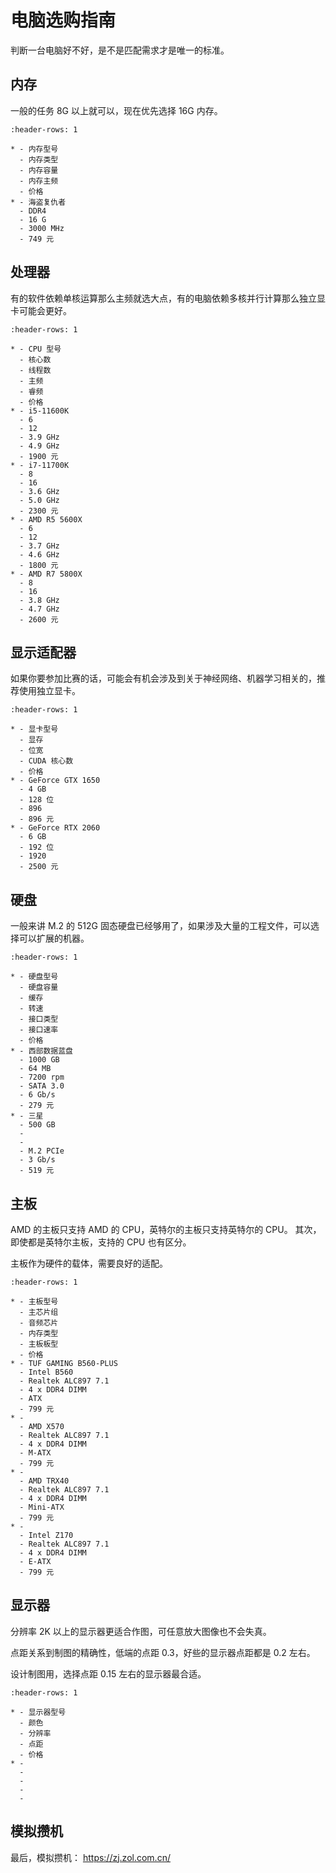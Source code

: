 # 电脑选购指南

判断一台电脑好不好，是不是匹配需求才是唯一的标准。

## 内存

一般的任务 8G 以上就可以，现在优先选择 16G 内存。

```{list-table}
:header-rows: 1

* - 内存型号
  - 内存类型
  - 内存容量
  - 内存主频
  - 价格
* - 海盗复仇者
  - DDR4
  - 16 G
  - 3000 MHz
  - 749 元
```

## 处理器

有的软件依赖单核运算那么主频就选大点，有的电脑依赖多核并行计算那么独立显卡可能会更好。

```{list-table}
:header-rows: 1

* - CPU 型号
  - 核心数
  - 线程数
  - 主频
  - 睿频
  - 价格
* - i5-11600K
  - 6
  - 12
  - 3.9 GHz
  - 4.9 GHz
  - 1900 元
* - i7-11700K
  - 8
  - 16
  - 3.6 GHz
  - 5.0 GHz
  - 2300 元
* - AMD R5 5600X
  - 6
  - 12
  - 3.7 GHz
  - 4.6 GHz
  - 1800 元
* - AMD R7 5800X
  - 8
  - 16
  - 3.8 GHz
  - 4.7 GHz
  - 2600 元
```

## 显示适配器

如果你要参加比赛的话，可能会有机会涉及到关于神经网络、机器学习相关的，推荐使用独立显卡。

```{list-table}
:header-rows: 1

* - 显卡型号
  - 显存
  - 位宽
  - CUDA 核心数
  - 价格
* - GeForce GTX 1650
  - 4 GB
  - 128 位
  - 896
  - 896 元
* - GeForce RTX 2060
  - 6 GB
  - 192 位
  - 1920
  - 2500 元
```

## 硬盘

一般来讲 M.2 的 512G 固态硬盘已经够用了，如果涉及大量的工程文件，可以选择可以扩展的机器。

```{list-table}
:header-rows: 1

* - 硬盘型号
  - 硬盘容量
  - 缓存
  - 转速
  - 接口类型
  - 接口速率
  - 价格
* - 西部数据蓝盘
  - 1000 GB
  - 64 MB
  - 7200 rpm
  - SATA 3.0
  - 6 Gb/s
  - 279 元
* - 三星
  - 500 GB
  - 
  - 
  - M.2 PCIe
  - 3 Gb/s
  - 519 元
```

## 主板

AMD 的主板只支持 AMD 的 CPU，英特尔的主板只支持英特尔的 CPU。
其次，即使都是英特尔主板，支持的 CPU 也有区分。

主板作为硬件的载体，需要良好的适配。

```{list-table}
:header-rows: 1

* - 主板型号
  - 主芯片组
  - 音频芯片
  - 内存类型
  - 主板板型
  - 价格
* - TUF GAMING B560-PLUS
  - Intel B560
  - Realtek ALC897 7.1
  - 4 x DDR4 DIMM
  - ATX
  - 799 元
* - 
  - AMD X570
  - Realtek ALC897 7.1
  - 4 x DDR4 DIMM
  - M-ATX
  - 799 元
* - 
  - AMD TRX40
  - Realtek ALC897 7.1
  - 4 x DDR4 DIMM
  - Mini-ATX
  - 799 元
* - 
  - Intel Z170
  - Realtek ALC897 7.1
  - 4 x DDR4 DIMM
  - E-ATX
  - 799 元
```

## 显示器

分辨率 2K 以上的显示器更适合作图，可任意放大图像也不会失真。

点距关系到制图的精确性，低端的点距 0.3，好些的显示器点距都是 0.2 左右。

设计制图用，选择点距 0.15 左右的显示器最合适。

```{list-table}
:header-rows: 1

* - 显示器型号
  - 颜色
  - 分辨率
  - 点距
  - 价格
* - 
  - 
  - 
  - 
  - 
```

## 模拟攒机

最后，模拟攒机： <https://zj.zol.com.cn/>
